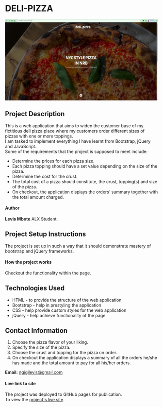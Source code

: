 # DELI-PIZZA
![Deli-Pizza, a fictional pizza place](https://github.com/ShaviyaVictor/deli_pizza/blob/main/images/screenshot.png?raw=true)
## Project Description
This is a web application that aims to widen the customer base of my fictitious deli pizza place where my customers order different sizes of pizzas with one or more toppings.    
I am tasked to implement everything I have learnt from Bootstrap, jQuery and JavaScript.    
Some of the requirements that the project is supposed to meet include:    
- Determine the prices for each pizza size.
- Each pizza topping should have a set value depending on the size of the pizza.
- Determine the cost for the crust.
- The total cost of a pizza should constitute, the crust, topping(s) and size of the pizza.
- On checkout, the application displays the orders’ summary together with the total amount charged. 

#### Author
**Levis Mbote**
ALX Student.
## Project Setup Instructions
The project is set up in such a way that it should demonstrate mastery of bootstrap and jQuery frameworks.
#### How the project works
Checkout the functionality within the page.
## Technologies Used
- HTML - to provide the structure of the web application
- Bootstrap - help in prestyling the application
- CSS - help provide custom styles for the web application
- jQuery - help achieve functionality of the page
## Contact Information
1. Choose the pizza flavor of your liking.
2. Specify the size of the pizza.
3. Choose the crust and topping for the pizza on order.
4. On checkout the application displays a summary of all the orders he/she has made and the total amount to pay for all his/her orders.    

**Email:** [ngigilevis@gmail.com](#)
#### Live link to site
The project was deployed to GitHub pages for publication.     
To view the [project's live site](https://levisngigi.github.io/deli_pizza/).   